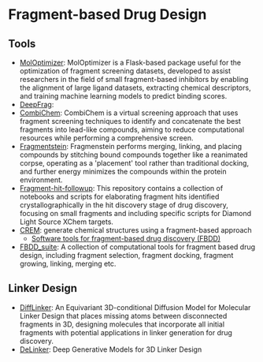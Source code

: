 # Fragment-based Drug Design

## Tools

- [MolOptimizer](https://github.com/csbarak/MolOpt_Students_2023): MolOptimizer is a Flask-based package useful for the optimization of fragment screening datasets, developed to assist researchers in the field of small fragment-based inhibitors by enabling the alignment of large ligand datasets, extracting chemical descriptors, and training machine learning models to predict binding scores.
- [DeepFrag](http://durrantlab.com/deepfragmodel):
- [CombiChem](https://github.com/karanicolaslab/combichem): CombiChem is a virtual screening approach that uses fragment screening techniques to identify and concatenate the best fragments into lead-like compounds, aiming to reduce computational resources while performing a comprehensive screen.
- [Fragmentstein](https://github.com/matteoferla/Fragmenstein): Fragmenstein performs merging, linking, and placing compounds by stitching bound compounds together like a reanimated corpse, operating as a 'placement' tool rather than traditional docking, and further energy minimizes the compounds within the protein environment.
- [Fragment-hit-followup](https://github.com/matteoferla/Fragment-hit-follow-up-chemistry): This repository contains a collection of notebooks and scripts for elaborating fragment hits identified crystallographically in the hit discovery stage of drug discovery, focusing on small fragments and including specific scripts for Diamond Light Source XChem targets.
- [CREM](https://github.com/DrrDom/crem): generate chemical structures using a fragment-based approach
  - [Software tools for fragment-based drug discovery (FBDD)](https://github.com/PatWalters/fragment_expansion/blob/master/fragment_expansion.ipynb)
- [FBDD_suite](https://github.com/KeenThera/FBDD_suite): A collection of computational tools for fragment based drug design, including fragment selection, fragment docking, fragment growing, linking, merging etc.

## Linker Design

- [DiffLinker](https://github.com/igashov/DiffLinker): An Equivariant 3D-conditional Diffusion Model for Molecular Linker Design that places missing atoms between disconnected fragments in 3D, designing molecules that incorporate all initial fragments with potential applications in linker generation for drug discovery.
- [DeLinker](https://github.com/oxpig/DeLinker): Deep Generative Models for 3D Linker Design
